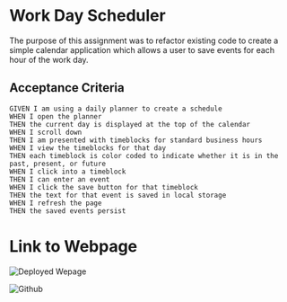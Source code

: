 # Work Day Scheduler

The purpose of this assignment was to refactor existing code to create a simple calendar application which allows a user to save events for each hour of the work day.


## Acceptance Criteria

```
GIVEN I am using a daily planner to create a schedule
WHEN I open the planner
THEN the current day is displayed at the top of the calendar
WHEN I scroll down
THEN I am presented with timeblocks for standard business hours
WHEN I view the timeblocks for that day
THEN each timeblock is color coded to indicate whether it is in the past, present, or future
WHEN I click into a timeblock
THEN I can enter an event
WHEN I click the save button for that timeblock
THEN the text for that event is saved in local storage
WHEN I refresh the page
THEN the saved events persist
```


# Link to Webpage

![Deployed Wepage]()

![Github](https://github.com/tmantena1/work-day-scheduler)
